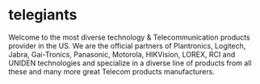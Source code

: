 # telegiants
Welcome to the most diverse technology &amp; Telecommunication products provider in the US. We are the official partners of Plantronics, Logitech, Jabra, Gai-Tronics, Panasonic, Motorola, HIKVision, LOREX, RCI and UNIDEN technologies and specialize in a diverse line of products from all these and many more great Telecom products manufacturers.
